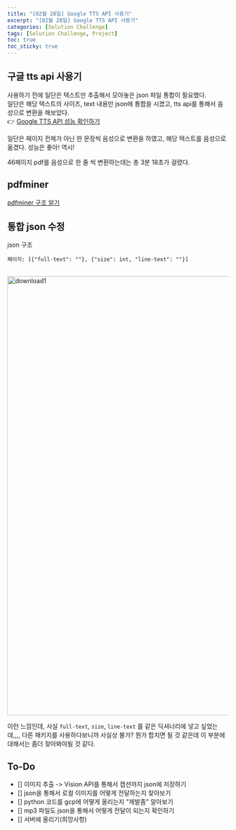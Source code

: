 ```yaml
---
title: "[02월 28일] Google TTS API 사용기"
excerpt: "[02월 28일] Google TTS API 사용기"
categories: [Solution Challenge]
tags: [Solution Challenge, Project]
toc: true
toc_sticky: true
---
```


## 구글 tts api 사용기

사용하기 전에 일단은 텍스트만 추출해서 모아놓은 json 파일 통합이 필요했다. <br>
일단은 해당 텍스트의 사이즈, text 내용만 json에 통합을 시켰고, tts api를 통해서 음성으로 변환을 해보았다. <br>
👉 [Google TTS API 성능 확인하기](https://github.com/dsc-sookmyung/2023-High-Light-SolutionChallenge/tree/feature/tts-api-%EC%82%AC%EC%9A%A9-%2312/audio_output)<br>

일단은 페이지 전체가 아닌 한 문장씩 음성으로 변환을 하였고, 해당 텍스트를 음성으로 옮겼다. 성능은 좋아! 역시! <br>

46페이지 pdf를 음성으로 한 줄 씩 변환하는데는 총 3분 18초가 걸렸다.

## pdfminer

[pdfminer 구조 알기](https://pdfminersix.readthedocs.io/en/latest/topic/converting_pdf_to_text.html#topic-pdf-to-text-layout) <br>

## 통합 json 수정

json 구조 <br>

```
페이지: [{"full-text": ""}, {"size": int, "line-text": ""}]
```

<br>

<img width="1000" alt="download1" src="https://user-images.githubusercontent.com/96654391/221810193-cf641f35-290e-441e-aae7-db545b47b9cb.png">

<br>

이런 느낌인데, 사실 `full-text`, `size`, `line-text` 를 같은 딕셔너리에 넣고 싶었는데,,,, 다른 패키지를 사용하다보니까 사실상 불가? 뭔가 합치면 될 것 같은데 이 부분에 대해서는 좀더 찾아봐야될 것 같다.

## To-Do

- [] 이미지 추출 -> Vision API를 통해서 캡션까지 json에 저장하기
- [] json을 통해서 로컬 이미지를 어떻게 전달하는지 찾아보기
- [] python 코드를 gcp에 어떻게 올리는지 "제발좀" 알아보기
- [] mp3 파일도 json을 통해서 어떻게 전달이 되는지 확인하기
- [] 서버에 올리기(희망사항)
